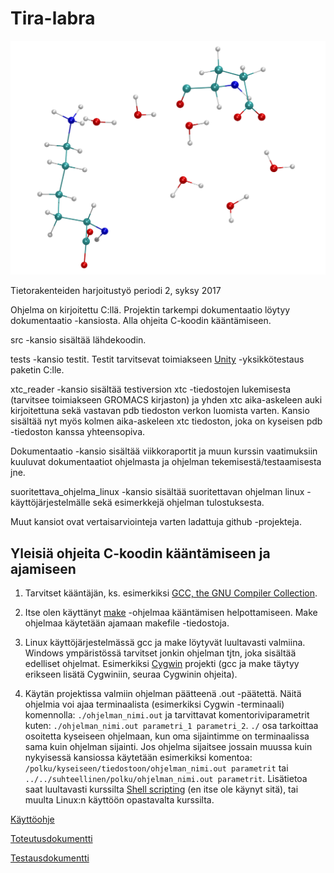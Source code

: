 # Tira-labra

![alt text](tests/vmdscene.png "esimerkki")

Tietorakenteiden harjoitustyö periodi 2, syksy 2017

Ohjelma on kirjoitettu C:llä. Projektin tarkempi dokumentaatio löytyy dokumentaatio -kansiosta.
Alla ohjeita C-koodin kääntämiseen.

src -kansio sisältää lähdekoodin.

tests -kansio testit. Testit tarvitsevat toimiakseen [Unity](http://www.throwtheswitch.org/unity/) -yksikkötestaus paketin C:lle.

xtc_reader -kansio sisältää testiversion xtc -tiedostojen lukemisesta (tarvitsee toimiakseen GROMACS kirjaston) 
ja yhden xtc aika-askeleen auki kirjoitettuna sekä vastavan pdb tiedoston verkon luomista varten.
Kansio sisältää nyt myös kolmen aika-askeleen xtc tiedoston, joka on kyseisen pdb -tiedoston kanssa yhteensopiva.

Dokumentaatio -kansio sisältää viikkoraportit ja muun kurssin vaatimuksiin kuuluvat dokumentaatiot ohjelmasta ja ohjelman tekemisestä/testaamisesta jne.

suoritettava_ohjelma_linux -kansio sisältää suoritettavan ohjelman linux -käyttöjärjestelmälle sekä esimerkkejä ohjelman tulostuksesta.

Muut kansiot ovat vertaisarviointeja varten ladattuja github -projekteja.

## Yleisiä ohjeita C-koodin kääntämiseen ja ajamiseen

1. Tarvitset kääntäjän, ks. esimerkiksi [GCC, the GNU Compiler Collection](https://gcc.gnu.org/).

2. Itse olen käyttänyt [make](https://www.gnu.org/software/make/) -ohjelmaa kääntämisen helpottamiseen.
Make ohjelmaa käytetään ajamaan makefile -tiedostoja.

3. Linux käyttöjärjestelmässä gcc ja make löytyvät luultavasti valmiina.
Windows ympäristössä tarvitset jonkin ohjelman tjtn, joka sisältää edelliset ohjelmat.
Esimerkiksi [Cygwin](https://www.cygwin.com/) projekti
(gcc ja make täytyy erikseen lisätä Cygwiniin, seuraa Cygwinin ohjeita).

4. Käytän projektissa valmiin ohjelman päätteenä .out -päätettä.
Näitä ohjelmia voi ajaa terminaalista (esimerkiksi Cygwin -terminaali) komennolla:
`./ohjelman_nimi.out` ja tarvittavat komentoriviparametrit kuten: `./ohjelman_nimi.out parametri_1 parametri_2`.
`./` osa tarkoittaa osoitetta kyseiseen ohjelmaan, kun oma sijaintimme on terminaalissa sama kuin ohjelman sijainti.
Jos ohjelma sijaitsee jossain muussa kuin nykyisessä kansiossa käytetään esimerkiksi komentoa:
`/polku/kyseiseen/tiedostoon/ohjelman_nimi.out parametrit` tai `../../suhteellinen/polku/ohjelman_nimi.out parametrit`.
Lisätietoa saat luultavasti kurssilta [Shell scripting](https://courses.helsinki.fi/fi/csm13501) (en itse ole käynyt sitä),
tai muulta Linux:n käyttöön opastavalta kurssilta.

[Käyttöohje](dokumentaatio/kayttoohje.md)

[Toteutusdokumentti](dokumentaatio/toteutusdokumentti.md)

[Testausdokumentti](dokumentaatio/testausdokumentti.md)